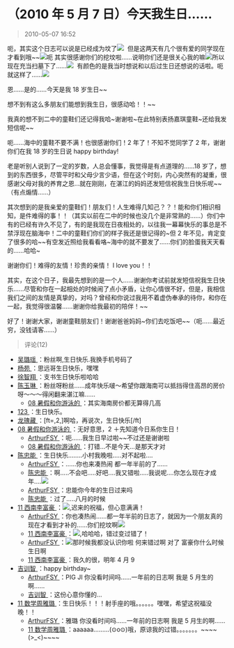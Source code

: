 # （2010 年 5 月 7 日）今天我生日……

> 2010-05-07 16:52

呃，其实这个日志可以说是已经成为坟了[![](http://ddns.4a1801.life:5244/d/NAS/Qzone/Blogs/images/BE952A84)](http://ddns.4a1801.life:5244/d/NAS/Qzone/Blogs/images/BE952A84)  但是这两天有几个很有爱的同学现在才看到哦\~\~[![](http://ddns.4a1801.life:5244/d/NAS/Qzone/Blogs/images/F2628FEC)](http://ddns.4a1801.life:5244/d/NAS/Qzone/Blogs/images/F2628FEC)呃 其实很感谢你们的挖坟啦……说明你们还是很关心我的嘛[![](http://ddns.4a1801.life:5244/d/NAS/Qzone/Blogs/images/B89E4CBD)](http://ddns.4a1801.life:5244/d/NAS/Qzone/Blogs/images/B89E4CBD)所以现在充当扫墓下了……[![](http://ddns.4a1801.life:5244/d/NAS/Qzone/Blogs/images/FC2DD130)](http://ddns.4a1801.life:5244/d/NAS/Qzone/Blogs/images/FC2DD130)  有颜色的是我当时想说和以后过生日还想说的话啦。呃就这样了……[![](http://ddns.4a1801.life:5244/d/NAS/Qzone/Blogs/images/A1970E31)](http://ddns.4a1801.life:5244/d/NAS/Qzone/Blogs/images/A1970E31)

恩……是的……今天是我 18 岁生日\~\~

想不到有这么多朋友们能想到我生日，很感动哈！！\~\~

我真的想不到二中的童鞋们还记得我哈~谢谢啦~在此特别表扬嘉琪童鞋~还给我发短信呢\~\~

呃……海中的童鞋不要不满！也很感谢你们！2 年了！不知不觉同学了 2 年，谢谢你们在我 18 岁的生日说 happy birthday!

老是听别人说到了一定的岁数，人总会懂事，我觉得是有点道理的……18 岁了，想到的东西很多，尽管平时和父母少言少语，但在这个时刻，内心突然有的凝重，很感谢父母对我的养育之恩…就在刚刚，在湛江的妈妈还发短信祝我生日快乐呢\~\~（有点煽情……）

其次想到的是我亲爱的童鞋们！朋友们！人生难得几知己？？！能和你们相识相知，是件难得的事！！（其实以前在二中的时候也没几个是非常熟的……）你们中有的已经有许久不见了，有的是我现在日夜相处的，以往我一幕幕快乐的事总是不禁浮现在脑海中！二中的童鞋们你们的样子我还是很记得的~但 2 年不见，肯定变了很多的哈\~\~有空发近照给我看看咯~海中的就不要发了……你们的脸蛋我天天看的……哈哈~

谢谢你们！难得的友情！珍贵的亲情！ I love you！！

其实，在这个日子，我最先想到的是一个人……谢谢你考试前就发短信祝我生日快乐……尽管和你在一起相处的时候闹了点小矛盾，让你心情很不好，但是，我相信我们之间的友情是真挚的，对吗？曾经和你说过我用不着虚伪奉承的待你，和你在一起，我觉得很温馨……谢谢你给我最初的陪伴！\~\~

好了！谢谢大家，谢谢童鞋朋友们！谢谢爸爸妈妈~你们去吃饭吧\~\~（呃……最近穷，没钱请客……）

> 评论(12)

- [吴璐瑶 ](https://user.qzone.qq.com/289992322)：粉丝啊,生日快乐.我换手机号码了
- [杨苑 ](https://user.qzone.qq.com/183945234)：思远哥生日快乐，嘿嘿
- [徐智翔 ](https://user.qzone.qq.com/253156760)：支书生日快乐啦哈哈
- [陈玉琳 ](https://user.qzone.qq.com/414040776)：粉丝呀粉丝……成年快乐啵～希望你跟海南可以抵挡得住高昂的房价呀～～～得闲翻来湛江嘛……
  - [08 暑假和你游泳的 ](https://user.qzone.qq.com/546866063)：其实海南房价都无算得几高
- [123 ](https://user.qzone.qq.com/673979023)：生日快乐。
- [龙瑰藏 ](https://user.qzone.qq.com/407610752)：[ft=,2,]啊哈，再说次，生日快乐[/ft]
- [08 暑假和你游泳的 ](https://user.qzone.qq.com/546866063)：无好意思，2 ＋先知道今日系你生日！
  - [ArthurFSY ](https://user.qzone.qq.com/254904240)：呃……我生日早过啦\~\~不过还是谢谢啦
  - [08 暑假和你游泳的 ](https://user.qzone.qq.com/546866063)：打错…不是今天…是那天才对
- [陈忠能 ](https://user.qzone.qq.com/741214356)：生日快乐........小村我晚啦.....对不起啦....
  - [ArthurFSY ](https://user.qzone.qq.com/254904240)：……你也来凑热闹 都一年半前的了……
  - [陈忠能 ](https://user.qzone.qq.com/741214356)：啊.....不会吧.....好吧....我又错啦.....我说呢....你怎么现在才成年....![](http://ddns.4a1801.life:5244/d/NAS/Qzone/Common/images/e127.gif)
  - [ArthurFSY ](https://user.qzone.qq.com/254904240)：忠能你今年的生日过来吗
  - [陈忠能 ](https://user.qzone.qq.com/741214356)：过了.....八月的时候
- [11 西南李富豪 ](https://user.qzone.qq.com/243940411)：![](http://ddns.4a1801.life:5244/d/NAS/Qzone/Common/images/e168.gif),迟来的祝福，但心意满满！
  - [ArthurFSY ](https://user.qzone.qq.com/254904240)：你也凑热闹……都一年半前的日志了，就因为一个朋友真的现在才看到才补的……你们挖坟啊![](http://ddns.4a1801.life:5244/d/NAS/Qzone/Common/images/e103.gif)
  - [11 西南李富豪 ](https://user.qzone.qq.com/243940411)：![](http://ddns.4a1801.life:5244/d/NAS/Qzone/Common/images/e110.gif),哈哈哈，错过变过错了！
  - [ArthurFSY ](https://user.qzone.qq.com/254904240)：![](http://ddns.4a1801.life:5244/d/NAS/Qzone/Common/images/e127.gif)那时候我都没认识你啦 何来错过啊 对了 富豪你什么时候生日啊
  - [11 西南李富豪 ](https://user.qzone.qq.com/243940411)：我久的很，明年 4 月 9
- [吉训智 ](https://user.qzone.qq.com/1036715270)：happy birthday~
  - [ArthurFSY ](https://user.qzone.qq.com/254904240)：PIG JI 你没看时间吗……一年前的日志啊 我是 5 月生的啊……
  - [吉训智 ](https://user.qzone.qq.com/1036715270)：这份心意你懂的…
- [11 数学周雅璐 ](https://user.qzone.qq.com/852489490)：生日快乐！！！射手座的哦。。。。。。嘿嘿，希望这祝福没晚！！
  - [ArthurFSY ](https://user.qzone.qq.com/254904240)：雅璐 你没看时间吗……一年前的日志啊 我是 5 月生的啊……
  - [11 数学周雅璐 ](https://user.qzone.qq.com/852489490)：aaaaaa.........(⊙o⊙)哦，原谅我的过错。。。。。。。\~\~\~\~(&gt;\_&lt;)\~\~\~\~
